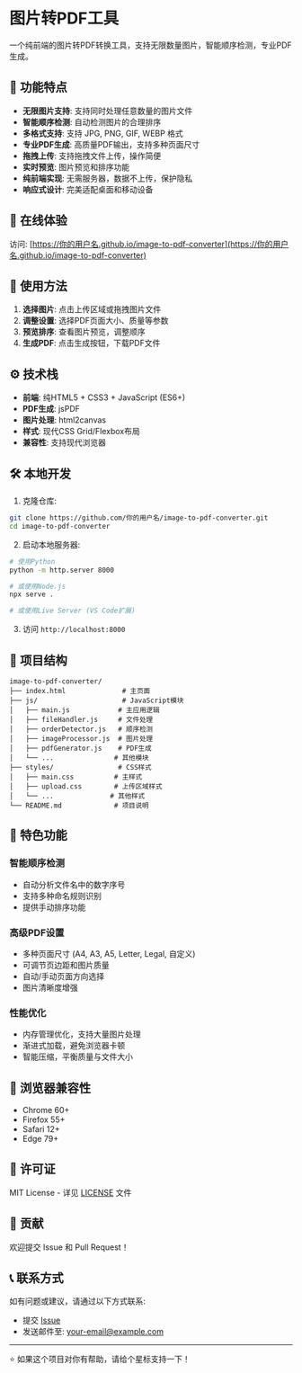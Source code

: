 # 图片转PDF工具

一个纯前端的图片转PDF转换工具，支持无限数量图片，智能顺序检测，专业PDF生成。

## 🌟 功能特点

- **无限图片支持**: 支持同时处理任意数量的图片文件
- **智能顺序检测**: 自动检测图片的合理排序
- **多格式支持**: 支持 JPG, PNG, GIF, WEBP 格式
- **专业PDF生成**: 高质量PDF输出，支持多种页面尺寸
- **拖拽上传**: 支持拖拽文件上传，操作简便
- **实时预览**: 图片预览和排序功能
- **纯前端实现**: 无需服务器，数据不上传，保护隐私
- **响应式设计**: 完美适配桌面和移动设备

## 🚀 在线体验

访问: [https://你的用户名.github.io/image-to-pdf-converter](https://你的用户名.github.io/image-to-pdf-converter)

## 📱 使用方法

1. **选择图片**: 点击上传区域或拖拽图片文件
2. **调整设置**: 选择PDF页面大小、质量等参数
3. **预览排序**: 查看图片预览，调整顺序
4. **生成PDF**: 点击生成按钮，下载PDF文件

## ⚙️ 技术栈

- **前端**: 纯HTML5 + CSS3 + JavaScript (ES6+)
- **PDF生成**: jsPDF
- **图片处理**: html2canvas
- **样式**: 现代CSS Grid/Flexbox布局
- **兼容性**: 支持现代浏览器

## 🛠️ 本地开发

1. 克隆仓库:
```bash
git clone https://github.com/你的用户名/image-to-pdf-converter.git
cd image-to-pdf-converter
```

2. 启动本地服务器:
```bash
# 使用Python
python -m http.server 8000

# 或使用Node.js
npx serve .

# 或使用Live Server (VS Code扩展)
```

3. 访问 `http://localhost:8000`

## 📁 项目结构

```
image-to-pdf-converter/
├── index.html              # 主页面
├── js/                     # JavaScript模块
│   ├── main.js            # 主应用逻辑
│   ├── fileHandler.js     # 文件处理
│   ├── orderDetector.js   # 顺序检测
│   ├── imageProcessor.js  # 图片处理
│   ├── pdfGenerator.js    # PDF生成
│   └── ...               # 其他模块
├── styles/                # CSS样式
│   ├── main.css          # 主样式
│   ├── upload.css        # 上传区域样式
│   └── ...              # 其他样式
└── README.md             # 项目说明
```

## 🎨 特色功能

### 智能顺序检测
- 自动分析文件名中的数字序号
- 支持多种命名规则识别
- 提供手动排序功能

### 高级PDF设置
- 多种页面尺寸 (A4, A3, A5, Letter, Legal, 自定义)
- 可调节页边距和图片质量
- 自动/手动页面方向选择
- 图片清晰度增强

### 性能优化
- 内存管理优化，支持大量图片处理
- 渐进式加载，避免浏览器卡顿
- 智能压缩，平衡质量与文件大小

## 🔧 浏览器兼容性

- Chrome 60+
- Firefox 55+
- Safari 12+
- Edge 79+

## 📄 许可证

MIT License - 详见 [LICENSE](LICENSE) 文件

## 🤝 贡献

欢迎提交 Issue 和 Pull Request！

## 📞 联系方式

如有问题或建议，请通过以下方式联系:
- 提交 [Issue](https://github.com/你的用户名/image-to-pdf-converter/issues)
- 发送邮件至: your-email@example.com

---

⭐ 如果这个项目对你有帮助，请给个星标支持一下！